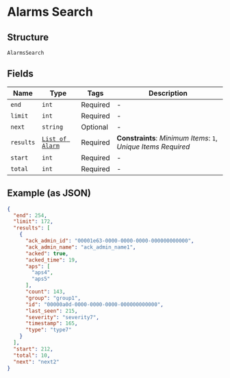 
# Alarms Search

## Structure

`AlarmsSearch`

## Fields

| Name | Type | Tags | Description |
|  --- | --- | --- | --- |
| `end` | `int` | Required | - |
| `limit` | `int` | Required | - |
| `next` | `string` | Optional | - |
| `results` | [`List of Alarm`](../../doc/models/alarm.md) | Required | **Constraints**: *Minimum Items*: `1`, *Unique Items Required* |
| `start` | `int` | Required | - |
| `total` | `int` | Required | - |

## Example (as JSON)

```json
{
  "end": 254,
  "limit": 172,
  "results": [
    {
      "ack_admin_id": "00001e63-0000-0000-0000-000000000000",
      "ack_admin_name": "ack_admin_name1",
      "acked": true,
      "acked_time": 19,
      "aps": [
        "aps4",
        "aps5"
      ],
      "count": 143,
      "group": "group1",
      "id": "00000a0d-0000-0000-0000-000000000000",
      "last_seen": 215,
      "severity": "severity7",
      "timestamp": 165,
      "type": "type7"
    }
  ],
  "start": 212,
  "total": 10,
  "next": "next2"
}
```

